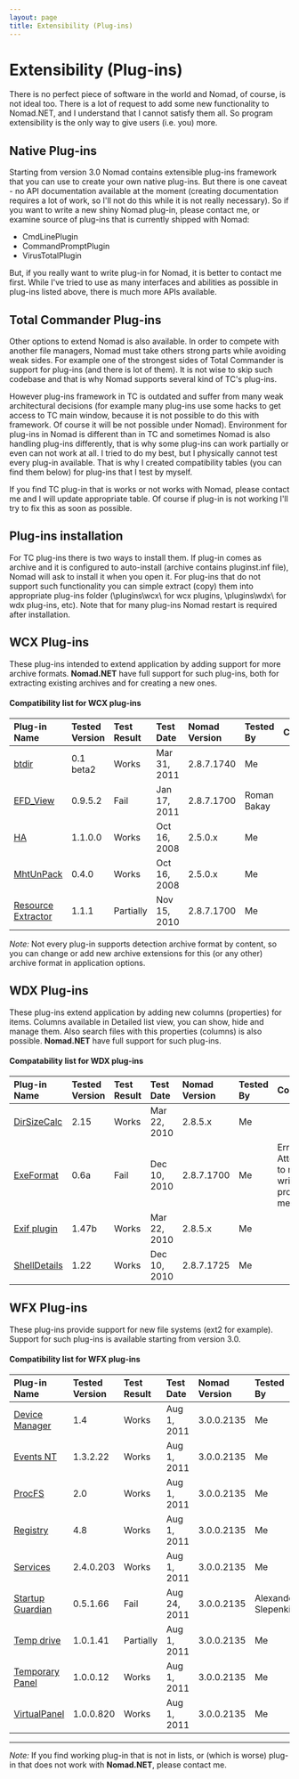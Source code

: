 ```yaml
---
layout: page
title: Extensibility (Plug-ins)
---
```


# Extensibility (Plug-ins)

There is no perfect piece of software in the world and Nomad, of course, is not ideal too. There is a lot of request to add some new functionality to Nomad.NET, and I understand that I cannot satisfy them all. So program extensibility is the only way to give users (i.e. you) more.

## Native Plug-ins

Starting from version 3.0 Nomad contains extensible plug-ins framework that you can use to create your own native plug-ins. But there is one caveat - no API documentation available at the moment (creating documentation requires a lot of work, so I'll not do this while it is not really necessary). So if you want to write a new shiny Nomad plug-in, please contact me, or examine source of plug-ins that is currently shipped with Nomad:

- CmdLinePlugin
- CommandPromptPlugin
- VirusTotalPlugin

But, if you really want to write plug-in for Nomad, it is better to contact me first. While I've tried to use as many interfaces and abilities as possible in plug-ins listed above, there is much more APIs available.

## Total Commander Plug-ins

Other options to extend Nomad is also available. In order to compete with another file managers, Nomad must take others strong parts while avoiding weak sides. For example one of the strongest sides of Total Commander is support for plug-ins (and there is lot of them). It is not wise to skip such codebase and that is why Nomad supports several kind of TC's plug-ins.

However plug-ins framework in TC is outdated and suffer from many weak architectural decisions (for example many plug-ins use some hacks to get access to TC main window, because it is not possible to do this with framework. Of course it will be not possible under Nomad). Environment for plug-ins in Nomad is different than in TC and sometimes Nomad is also handling plug-ins differently, that is why some plug-ins can work partially or even can not work at all. I tried to do my best, but I physically cannot test every plug-in available. That is why I created compatibility tables (you can find them below) for plug-ins that I test by myself.

If you find TC plug-in that is works or not works with Nomad, please contact me and I will update appropriate table. Of course if plug-in is not working I'll try to fix this as soon as possible.

## Plug-ins installation

For TC plug-ins there is two ways to install them. If plug-in comes as archive and it is configured to auto-install (archive contains pluginst.inf file), Nomad will ask to install it when you open it. For plug-ins that do not support such functionality you can simple extract (copy) them into appropriate plug-ins folder (\plugins\wcx\ for wcx plugins, \plugins\wdx\ for wdx plug-ins, etc). Note that for many plug-ins Nomad restart is required after installation.

## WCX Plug-ins

These plug-ins intended to extend application by adding support for more archive formats. **Nomad.NET** have full support for such plug-ins, both for extracting existing archives and for creating a new ones.

#### Compatibility list for WCX plug-ins

| Plug-in Name | Tested Version | Test Result | Test Date | Nomad Version | Tested By | Comment |
| :--- | :--- | :--- | :--- | :--- | :--- | :--- |
| [btdir](http://wincmd.ru/plugring/btdir.html) | 0.1 beta2 | Works | <time datetime="2011-03-31">Mar 31, 2011</time> | 2.8.7.1740 | Me |
| [EFD_View](http://infostart.ru/projects/3555/) | 0.9.5.2 | Fail | <time datetime="2011-01-17">Jan 17, 2011</time> | 2.8.7.1700 | Roman Bakay |
| [HA](http://www.totalcmd.net/plugring/ha.html) | 1.1.0.0 | Works | <time datetime="2008-10-16">Oct 16, 2008</time> | 2.5.0.x | Me |
| [MhtUnPack](http://www.totalcmd.net/plugring/MhtUnPack.html) | 0.4.0 | Works | <time datetime="2008-10-16">Oct 16, 2008</time> | 2.5.0.x | Me |
| [Resource Extractor](http://www.totalcmd.net/plugring/resextract.html) | 1.1.1 | Partially | <time datetime="2010-11-15">Nov 15, 2010</time> | 2.8.7.1700 | Me |

*Note:* Not every plug-in supports detection archive format by content, so you can change or add new archive extensions for this (or any other) archive format in application options.

## WDX Plug-ins

These plug-ins extend application by adding new columns (properties) for items. Columns available in Detailed list view, you can show, hide and manage them. Also search files with this properties (columns) is also possible. **Nomad.NET** have full support for such plug-ins.

#### Compatability list for WDX plug-ins

| Plug-in Name | Tested Version | Test Result | Test Date | Nomad Version | Tested By | Comment |
| :--- | :--- | :--- | :--- | :--- | :--- | :--- |
| [DirSizeCalc](http://www.totalcmd.net/plugring/dirsizecalc.html) | 2.15 | Works | <time datetime="2010-03-22">Mar 22, 2010</time> | 2.8.5.x | Me |
| [ExeFormat](http://www.totalcmd.net/plugring/exeformat.html) | 0.6a | Fail | <time datetime="2010-10-10">Dec 10, 2010</time> | 2.8.7.1700 | Me | Error: Attempted to read or write protected memory. |
| [Exif plugin](http://www.totalcmd.net/plugring/exif2.html) | 1.47b | Works | <time datetime="2010-03-22">Mar 22, 2010</time> | 2.8.5.x | Me |
| [ShellDetails](http://www.totalcmd.net/plugring/shelldetails.html) | 1.22 | Works | <time datetime="2010-12-10">Dec 10, 2010</time> | 2.8.7.1725 | Me |

## WFX Plug-ins

These plug-ins provide support for new file systems (ext2 for example). Support for such plug-ins is available starting from version 3.0.

#### Compatibility list for WFX plug-ins

| Plug-in Name | Tested Version | Test Result | Test Date | Nomad Version | Tested By | Comment |
| :--- | :--- | :--- | :--- | :--- | :--- | :--- |
| [Device Manager](http://www.totalcmd.net/plugring/devman.html) | 1.4 | Works | <time datetime="2011-08-01">Aug 1, 2011</time> | 3.0.0.2135 | Me | This plug-in not fully functional under Vista and Win7. |
| [Events NT](http://www.totalcmd.net/plugring/eventsnt.html) | 1.3.2.22 | Works | <time datetime="2011-08-01">Aug 1, 2011</time> | 3.0.0.2135 | Me |
| [ProcFS](http://www.totalcmd.net/plugring/procfs.html) | 2.0 | Works | <time datetime="2011-08-01">Aug 1, 2011</time> | 3.0.0.2135 | Me |
| [Registry](http://www.totalcmd.net/plugring/registry.html) | 4.8 | Works | <time datetime="2011-08-01">Aug 1, 2011</time> | 3.0.0.2135 | Me |
| [Services](http://www.totalcmd.net/plugring/services.html) | 2.4.0.203 | Works | <time datetime="2011-08-01">Aug 1, 2011</time> | 3.0.0.2135 | Me |
| [Startup Guardian](http://gorbush.narod.ru/) | 0.5.1.66 | Fail | <time datetime="2011-08-24">Aug 24, 2011</time> | 3.0.0.2135 | Alexander Slepenkin | System.ArgumentOutOfRangeException: Not a valid Win32 FileTime. Parameter name: fileTime |
| [Temp drive](http://www.totalcmd.net/plugring/tempd.html) | 1.0.1.41 | Partially | <time datetime="2011-08-01">Aug 1, 2011</time> | 3.0.0.2135 | Me |
| [Temporary Panel](http://www.totalcmd.net/plugring/temporarypanel.html) | 1.0.0.12 | Works | <time datetime="2011-08-01">Aug 1, 2011</time> | 3.0.0.2135 | Me |
| [VirtualPanel](http://www.totalcmd.net/plugring/virtualpanel.html) | 1.0.0.820 | Works | <time datetime="2011-08-01">Aug 1, 2011</time> | 3.0.0.2135 | Me |

---
*Note:* If you find working plug-in that is not in lists, or (which is worse) plug-in that does not work with **Nomad.NET**, please contact me.
